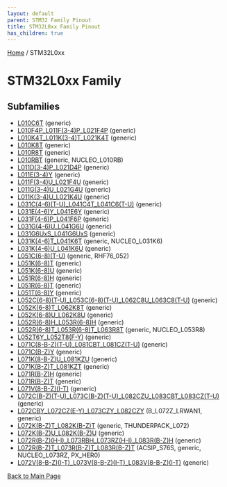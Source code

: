 ```yaml
---
layout: default
parent: STM32 Family Pinout
title: STM32L0xx Family Pinout
has_children: true
---
```


[Home](../index.md) / STM32L0xx

# STM32L0xx Family

## Subfamilies

- [L010C6T](L010C6T/pinout.md) (generic)
- [L010F4P_L011F(3-4)P_L021F4P](L010F4P_L011F(3-4)P_L021F4P/pinout.md) (generic)
- [L010K4T_L011K(3-4)T_L021K4T](L010K4T_L011K(3-4)T_L021K4T/pinout.md) (generic)
- [L010K8T](L010K8T/pinout.md) (generic)
- [L010R8T](L010R8T/pinout.md) (generic)
- [L010RBT](L010RBT/pinout.md) (generic, NUCLEO_L010RB)
- [L011D(3-4)P_L021D4P](L011D(3-4)P_L021D4P/pinout.md) (generic)
- [L011E(3-4)Y](L011E(3-4)Y/pinout.md) (generic)
- [L011F(3-4)U_L021F4U](L011F(3-4)U_L021F4U/pinout.md) (generic)
- [L011G(3-4)U_L021G4U](L011G(3-4)U_L021G4U/pinout.md) (generic)
- [L011K(3-4)U_L021K4U](L011K(3-4)U_L021K4U/pinout.md) (generic)
- [L031C(4-6)(T-U)_L041C4T_L041C6(T-U)](L031C(4-6)(T-U)_L041C4T_L041C6(T-U)/pinout.md) (generic)
- [L031E(4-6)Y_L041E6Y](L031E(4-6)Y_L041E6Y/pinout.md) (generic)
- [L031F(4-6)P_L041F6P](L031F(4-6)P_L041F6P/pinout.md) (generic)
- [L031G(4-6)U_L041G6U](L031G(4-6)U_L041G6U/pinout.md) (generic)
- [L031G6UxS_L041G6UxS](L031G6UxS_L041G6UxS/pinout.md) (generic)
- [L031K(4-6)T_L041K6T](L031K(4-6)T_L041K6T/pinout.md) (generic, NUCLEO_L031K6)
- [L031K(4-6)U_L041K6U](L031K(4-6)U_L041K6U/pinout.md) (generic)
- [L051C(6-8)(T-U)](L051C(6-8)(T-U)/pinout.md) (generic, RHF76_052)
- [L051K(6-8)T](L051K(6-8)T/pinout.md) (generic)
- [L051K(6-8)U](L051K(6-8)U/pinout.md) (generic)
- [L051R(6-8)H](L051R(6-8)H/pinout.md) (generic)
- [L051R(6-8)T](L051R(6-8)T/pinout.md) (generic)
- [L051T(6-8)Y](L051T(6-8)Y/pinout.md) (generic)
- [L052C(6-8)(T-U)_L053C(6-8)(T-U)_L062C8U_L063C8(T-U)](L052C(6-8)(T-U)_L053C(6-8)(T-U)_L062C8U_L063C8(T-U)/pinout.md) (generic)
- [L052K(6-8)T_L062K8T](L052K(6-8)T_L062K8T/pinout.md) (generic)
- [L052K(6-8)U_L062K8U](L052K(6-8)U_L062K8U/pinout.md) (generic)
- [L052R(6-8)H_L053R(6-8)H](L052R(6-8)H_L053R(6-8)H/pinout.md) (generic)
- [L052R(6-8)T_L053R(6-8)T_L063R8T](L052R(6-8)T_L053R(6-8)T_L063R8T/pinout.md) (generic, NUCLEO_L053R8)
- [L052T6Y_L052T8(F-Y)](L052T6Y_L052T8(F-Y)/pinout.md) (generic)
- [L071C(8-B-Z)(T-U)_L081CBT_L081CZ(T-U)](L071C(8-B-Z)(T-U)_L081CBT_L081CZ(T-U)/pinout.md) (generic)
- [L071C(B-Z)Y](L071C(B-Z)Y/pinout.md) (generic)
- [L071K(8-B-Z)U_L081KZU](L071K(8-B-Z)U_L081KZU/pinout.md) (generic)
- [L071K(B-Z)T_L081KZT](L071K(B-Z)T_L081KZT/pinout.md) (generic)
- [L071R(B-Z)H](L071R(B-Z)H/pinout.md) (generic)
- [L071R(B-Z)T](L071R(B-Z)T/pinout.md) (generic)
- [L071V(8-B-Z)(I-T)](L071V(8-B-Z)(I-T)/pinout.md) (generic)
- [L072C(B-Z)(T-U)_L073C(B-Z)(T-U)_L082CZU_L083CBT_L083CZ(T-U)](L072C(B-Z)(T-U)_L073C(B-Z)(T-U)_L082CZU_L083CBT_L083CZ(T-U)/pinout.md) (generic)
- [L072CBY_L072CZ(E-Y)_L073CZY_L082CZY](L072CBY_L072CZ(E-Y)_L073CZY_L082CZY/pinout.md) (B_L072Z_LRWAN1, generic)
- [L072K(B-Z)T_L082K(B-Z)T](L072K(B-Z)T_L082K(B-Z)T/pinout.md) (generic, THUNDERPACK_L072)
- [L072K(B-Z)U_L082K(B-Z)U](L072K(B-Z)U_L082K(B-Z)U/pinout.md) (generic)
- [L072R(B-Z)(H-I)_L073RBH_L073RZ(H-I)_L083R(B-Z)H](L072R(B-Z)(H-I)_L073RBH_L073RZ(H-I)_L083R(B-Z)H/pinout.md) (generic)
- [L072R(B-Z)T_L073R(B-Z)T_L083R(B-Z)T](L072R(B-Z)T_L073R(B-Z)T_L083R(B-Z)T/pinout.md) (ACSIP_S76S, generic, NUCLEO_L073RZ, PX_HER0)
- [L072V(8-B-Z)(I-T)_L073V(8-B-Z)(I-T)_L083V(8-B-Z)(I-T)](L072V(8-B-Z)(I-T)_L073V(8-B-Z)(I-T)_L083V(8-B-Z)(I-T)/pinout.md) (generic)


[Back to Main Page](../index.md)